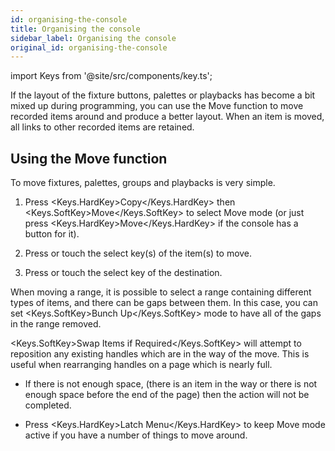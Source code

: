 ```yaml
---
id: organising-the-console
title: Organising the console
sidebar_label: Organising the console
original_id: organising-the-console
---
```


import Keys from '@site/src/components/key.ts';

If the layout of the fixture buttons, palettes or playbacks has become a
bit mixed up during programming, you can use the Move function to move
recorded items around and produce a better layout. When an item is
moved, all links to other recorded items are retained.

Using the Move function
-----------------------

To move fixtures, palettes, groups and playbacks is very simple.

1. Press <Keys.HardKey>Copy</Keys.HardKey> then <Keys.SoftKey>Move</Keys.SoftKey> to select Move mode (or just press
<Keys.HardKey>Move</Keys.HardKey> if the console has a button for it).

2. Press or touch the select key(s) of the item(s) to move.

3. Press or touch the select key of the destination.

When moving a range, it is possible to select a range containing
different types of items, and there can be gaps between them. In this
case, you can set <Keys.SoftKey>Bunch Up</Keys.SoftKey> mode to have all of the gaps in the range
removed.

<Keys.SoftKey>Swap Items if Required</Keys.SoftKey> will attempt to reposition any existing
handles which are in the way of the move. This is useful when
rearranging handles on a page which is nearly full.

-   If there is not enough space, (there is an item in the way or there
    is not enough space before the end of the page) then the action will
    not be completed.

-   Press <Keys.HardKey>Latch Menu</Keys.HardKey> to keep Move mode active if you have a number
    of things to move around.


